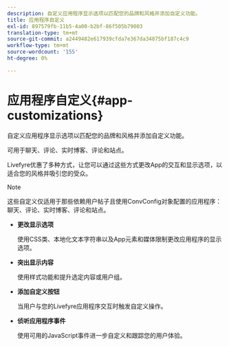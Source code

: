 ```yaml
---
description: 自定义应用程序显示选项以匹配您的品牌和风格并添加自定义功能。
title: 应用程序自定义
exl-id: 897579fb-11b5-4a00-b2bf-86f505b79003
translation-type: tm+mt
source-git-commit: a2449482e617939cfda7e367da34875bf187c4c9
workflow-type: tm+mt
source-wordcount: '155'
ht-degree: 0%

---
```


# 应用程序自定义{#app-customizations}

自定义应用程序显示选项以匹配您的品牌和风格并添加自定义功能。

可用于聊天、评论、实时博客、评论和站点。

Livefyre优惠了多种方式，让您可以通过这些方式更改App的交互和显示选项，以适合您的风格并吸引您的受众。

>[!NOTE]
>
>这些自定义仅适用于那些依赖用户帖子且使用ConvConfig对象配置的应用程序：聊天、评论、实时博客、评论和站点。

* **更改显示选项**

   使用CSS类、本地化文本字符串以及App元素和媒体限制更改应用程序的显示选项。

* **突出显示内容**

   使用样式功能和提升选定内容或用户组。

* **添加自定义按钮**

   当用户与您的Livefyre应用程序交互时触发自定义操作。

* **侦听应用程序事件**

   使用可用的JavaScript事件进一步自定义和跟踪您的用户体验。
